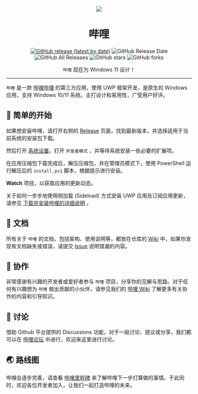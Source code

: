 <p align="center">
<img src="https://i.loli.net/2020/08/30/sn8ov9cYDCGeWPk.png"/>
</p>

<div align="center">

# 哔哩

[![GitHub release (latest by date)](https://img.shields.io/github/v/release/Richasy/Bili.Uwp)](https://github.com/Richasy/Bili.Uwp/releases) ![GitHub Release Date](https://img.shields.io/github/release-date/Richasy/Bili.Uwp) ![GitHub All Releases](https://img.shields.io/github/downloads/Richasy/Bili.Uwp/total) ![GitHub stars](https://img.shields.io/github/stars/Richasy/Bili.Uwp?style=flat) ![GitHub forks](https://img.shields.io/github/forks/Richasy/Bili.Uwp)

`哔哩` 现在为 Windows 11 设计！

</div>

---

`哔哩` 是一款 [哔哩哔哩](https://www.bilibili.com) 的第三方应用，使用 UWP 框架开发，是原生的 Windows 应用，支持 Windows 10/11 系统。主打设计和易用性，广受用户好评。

## 🙌 简单的开始

如果想安装哔哩，请打开右侧的 [Release](https://github.com/Richasy/Bili.Uwp/releases) 页面，找到最新版本，并选择适用于当前系统的安装包下载。

然后打开 [系统设置](ms-settings:developers)，打开 `开发者模式` ，并等待系统安装一些必要的扩展项。

在应用压缩包下载完成后，解压压缩包，并在管理员模式下，使用 PowerShell 运行解压后的 `install.ps1` 脚本，根据提示进行安装。

**Watch** 项目，以获取应用的更新动态。

关于如何一步步地使用侧加载 (Sideload) 方式安装 UWP 应用及订阅应用更新，请参见 [下载并安装哔哩的详细说明](./how_to_install.md) 。

## 📃 文档

所有关于 `哔哩` 的文档，包括架构、使用说明等，都放在仓库的 [Wiki](https://github.com/Richasy/Bili.Uwp/wiki) 中，如果你发现有文档缺失或错误，请提交 [Issue](https://github.com/Richasy/Bili.Uwp/issue/new/choose) 说明错漏的内容。

## 🚀 协作

非常感谢有兴趣的开发者或爱好者参与 `哔哩` 项目，分享你的见解与思路。对于任何有兴趣想为 `哔哩` 做出贡献的小伙伴，请参见我们的 [哔哩 Wiki](https://github.com/Richasy/Bili.Uwp/wiki) 了解更多有关协作的内容和引导知识。

## 💬 讨论

借助 Github 平台提供的 Discussions 功能，对于一般讨论、提议或分享，我们都可以在 [哔哩论坛](https://github.com/Richasy/Bili.Uwp/discussions) 中进行，欢迎来这里进行讨论。

## 🌏 路线图

哔哩会逐步完善，请查看 [哔哩里程碑](https://github.com/Richasy/Bili.Uwp/milestones) 来了解哔哩下一步打算做的事情。于此同时，欢迎各位开发者加入，让我们一起打造哔哩的未来。